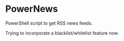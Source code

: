 # PowerNews
PowerShell script to get RSS news feeds.

Trying to incorporate a blacklist/whitelist feature now.